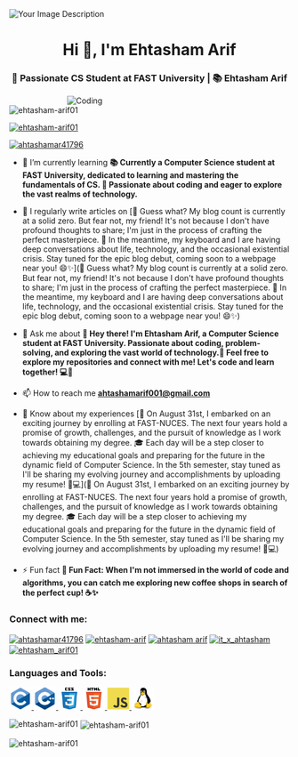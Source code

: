<img src="https://images.unsplash.com/photo-1461749280684-dccba630e2f6?q=80&w=1000&auto=format&fit=crop&ixlib=rb-4.0.3&ixid=M3wxMjA3fDB8MHxzZWFyY2h8Mnx8Y29kaW5nfGVufDB8fDB8fHww" alt="Your Image Description" width="1100" height="175">


<h1 align="center">Hi 👋, I'm Ehtasham Arif</h1>
<h3 align="center">🚀 Passionate CS Student at FAST University | 📚 Ehtasham Arif</h3>
<img align="right" alt="Coding" width="400" src="https://media.tenor.com/rePDfDWO3XoAAAAd/hacking.gif">

<p align="left"> <img src="https://komarev.com/ghpvc/?username=ehtasham-arif01&label=Profile%20views&color=0e75b6&style=flat" alt="ehtasham-arif01" /> </p>

<p align="left"> <a href="https://github.com/ryo-ma/github-profile-trophy"><img src="https://github-profile-trophy.vercel.app/?username=ehtasham-arif01" alt="ehtasham-arif01" /></a> </p>

<p align="left"> <a href="https://twitter.com/ahtashamar41796" target="blank"><img src="https://img.shields.io/twitter/follow/ahtashamar41796?logo=twitter&style=for-the-badge" alt="ahtashamar41796" /></a> </p>

- 🌱 I’m currently learning **📚 Currently a Computer Science student at FAST University, dedicated to learning and mastering the fundamentals of CS. 🚀 Passionate about coding and eager to explore the vast realms of technology.**

- 📝 I regularly write articles on [🤣 Guess what? My blog count is currently at a solid zero. But fear not, my friend! It's not because I don't have profound thoughts to share; I'm just in the process of crafting the perfect masterpiece. 📝 In the meantime, my keyboard and I are having deep conversations about life, technology, and the occasional existential crisis. Stay tuned for the epic blog debut, coming soon to a webpage near you! 😄✨](🤣 Guess what? My blog count is currently at a solid zero. But fear not, my friend! It's not because I don't have profound thoughts to share; I'm just in the process of crafting the perfect masterpiece. 📝 In the meantime, my keyboard and I are having deep conversations about life, technology, and the occasional existential crisis. Stay tuned for the epic blog debut, coming soon to a webpage near you! 😄✨)

- 💬 Ask me about **👋 Hey there! I'm Ehtasham Arif, a Computer Science student at FAST University. Passionate about coding, problem-solving, and exploring the vast world of technology.🚀 Feel free to explore my repositories and connect with me! Let's code and learn together! 💻🌟**

- 📫 How to reach me **ahtashamarif001@gmail.com**

- 📄 Know about my experiences [📆 On August 31st, I embarked on an exciting journey by enrolling at FAST-NUCES. The next four years hold a promise of growth, challenges, and the pursuit of knowledge as I work towards obtaining my degree. 🎓 Each day will be a step closer to achieving my educational goals and preparing for the future in the dynamic field of Computer Science. In the 5th semester, stay tuned as I'll be sharing my evolving journey and accomplishments by uploading my resume! 🚀💻](📆 On August 31st, I embarked on an exciting journey by enrolling at FAST-NUCES. The next four years hold a promise of growth, challenges, and the pursuit of knowledge as I work towards obtaining my degree. 🎓 Each day will be a step closer to achieving my educational goals and preparing for the future in the dynamic field of Computer Science. In the 5th semester, stay tuned as I'll be sharing my evolving journey and accomplishments by uploading my resume! 🚀💻)

- ⚡ Fun fact **🎉 Fun Fact: When I'm not immersed in the world of code and algorithms, you can catch me exploring new coffee shops in search of the perfect cup! ☕️✨**

<h3 align="left">Connect with me:</h3>
<p align="left">
<a href="https://twitter.com/ahtashamar41796" target="blank"><img align="center" src="https://raw.githubusercontent.com/rahuldkjain/github-profile-readme-generator/master/src/images/icons/Social/twitter.svg" alt="ahtashamar41796" height="30" width="40" /></a>
<a href="https://linkedin.com/in/ehtasham-arif" target="blank"><img align="center" src="https://raw.githubusercontent.com/rahuldkjain/github-profile-readme-generator/master/src/images/icons/Social/linked-in-alt.svg" alt="ehtasham-arif" height="30" width="40" /></a>
<a href="https://fb.com/ahtasham arif" target="blank"><img align="center" src="https://raw.githubusercontent.com/rahuldkjain/github-profile-readme-generator/master/src/images/icons/Social/facebook.svg" alt="ahtasham arif" height="30" width="40" /></a>
<a href="https://instagram.com/it_x_ahtasham" target="blank"><img align="center" src="https://raw.githubusercontent.com/rahuldkjain/github-profile-readme-generator/master/src/images/icons/Social/instagram.svg" alt="it_x_ahtasham" height="30" width="40" /></a>
<a href="https://www.hackerrank.com/ehtasham_arif01" target="blank"><img align="center" src="https://raw.githubusercontent.com/rahuldkjain/github-profile-readme-generator/master/src/images/icons/Social/hackerrank.svg" alt="ehtasham_arif01" height="30" width="40" /></a>
</p>

<h3 align="left">Languages and Tools:</h3>
<p align="left"> <a href="https://www.cprogramming.com/" target="_blank" rel="noreferrer"> <img src="https://raw.githubusercontent.com/devicons/devicon/master/icons/c/c-original.svg" alt="c" width="40" height="40"/> </a> <a href="https://www.w3schools.com/cpp/" target="_blank" rel="noreferrer"> <img src="https://raw.githubusercontent.com/devicons/devicon/master/icons/cplusplus/cplusplus-original.svg" alt="cplusplus" width="40" height="40"/> </a> <a href="https://www.w3schools.com/css/" target="_blank" rel="noreferrer"> <img src="https://raw.githubusercontent.com/devicons/devicon/master/icons/css3/css3-original-wordmark.svg" alt="css3" width="40" height="40"/> </a> <a href="https://www.w3.org/html/" target="_blank" rel="noreferrer"> <img src="https://raw.githubusercontent.com/devicons/devicon/master/icons/html5/html5-original-wordmark.svg" alt="html5" width="40" height="40"/> </a> <a href="https://developer.mozilla.org/en-US/docs/Web/JavaScript" target="_blank" rel="noreferrer"> <img src="https://raw.githubusercontent.com/devicons/devicon/master/icons/javascript/javascript-original.svg" alt="javascript" width="40" height="40"/> </a> <a href="https://www.linux.org/" target="_blank" rel="noreferrer"> <img src="https://raw.githubusercontent.com/devicons/devicon/master/icons/linux/linux-original.svg" alt="linux" width="40" height="40"/> </a> </p>

<p><img align="left" src="https://github-readme-stats.vercel.app/api/top-langs?username=ehtasham-arif01&show_icons=true&locale=en&layout=compact" alt="ehtasham-arif01" /></p>

<p>&nbsp;<img align="center" src="https://github-readme-stats.vercel.app/api?username=ehtasham-arif01&show_icons=true&locale=en" alt="ehtasham-arif01" /></p>

<p><img align="center" src="https://github-readme-streak-stats.herokuapp.com/?user=ehtasham-arif01&" alt="ehtasham-arif01" /></p>
